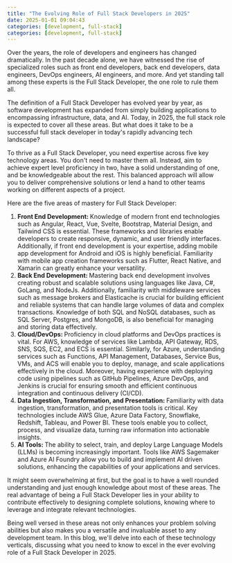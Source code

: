 ```yaml
---
title: "The Evolving Role of Full Stack Developers in 2025"
date: 2025-01-01 09:04:43
categories: [development, full-stack]
categories: [development, full-stack]
---
```


Over the years, the role of developers and engineers has changed dramatically. In the past decade alone, we have witnessed the rise of specialized roles such as front end developers, back end developers, data engineers, DevOps engineers, AI engineers, and more. And yet standing tall among these experts is the Full Stack Developer, the one role to rule them all.

The definition of a Full Stack Developer has evolved year by year, as software development has expanded from simply building applications to encompassing infrastructure, data, and AI. Today, in 2025, the full stack role is expected to cover all these areas. But what does it take to be a successful full stack developer in today's rapidly advancing tech landscape?

To thrive as a Full Stack Developer, you need expertise across five key technology areas. You don't need to master them all. Instead, aim to achieve expert level proficiency in two, have a solid understanding of one, and be knowledgeable about the rest. This balanced approach will allow you to deliver comprehensive solutions or lend a hand to other teams working on different aspects of a project.

Here are the five areas of mastery for Full Stack Developer:

<ol>
    <li><span style="font-weight: bold;">Front End Development: </span>
    Knowledge of modern front end technologies such as Angular, React, Vue, Svelte, Bootstrap, Material Design, and Tailwind CSS is essential. These frameworks and libraries enable developers to create responsive, dynamic, and user friendly interfaces. Additionally, if front end development is your expertise, adding mobile app development for Android and iOS is highly beneficial. Familiarity with mobile app creation frameworks such as Flutter, React Native, and Xamarin can greatly enhance your versatility.
    </li>
    <li><span style="font-weight: bold;">Back End Development: </span>
    Mastering back end development involves creating robust and scalable solutions using languages like Java, C#, GoLang, and NodeJs. Additionally, familiarity with middleware services such as message brokers and Elasticache is crucial for building efficient and reliable systems that can handle large volumes of data and complex transactions. Knowledge of both SQL and NoSQL databases, such as SQL Server, Postgres, and MongoDB, is also beneficial for managing and storing data effectively.
    </li>
    <li><span style="font-weight: bold;">Cloud/DevOps: </span>
    Proficiency in cloud platforms and DevOps practices is vital. For AWS, knowledge of services like Lambda, API Gateway, RDS, SNS, SQS, EC2, and ECS is essential. Similarly, for Azure, understanding services such as Functions, API Management, Databases, Service Bus, VMs, and ACS will enable you to deploy, manage, and scale applications effectively in the cloud. Moreover, having experience with deploying code using pipelines such as GitHub Pipelines, Azure DevOps, and Jenkins is crucial for ensuring smooth and efficient continuous integration and continuous delivery (CI/CD).
    </li>
    <li><span style="font-weight: bold;">Data Ingestion, Transformation, and Presentation: </span>
    Familiarity with data ingestion, transformation, and presentation tools is critical. Key technologies include AWS Glue, Azure Data Factory, Snowflake, Redshift, Tableau, and Power BI. These tools enable you to collect, process, and visualize data, turning raw information into actionable insights.
    </li>
    <li><span style="font-weight: bold;">AI Tools: </span>
    The ability to select, train, and deploy Large Language Models (LLMs) is becoming increasingly important. Tools like AWS Sagemaker and Azure AI Foundry allow you to build and implement AI driven solutions, enhancing the capabilities of your applications and services.
    </li>
</ol>

It might seem overwhelming at first, but the goal is to have a well rounded understanding and just enough knowledge about most of these areas. The real advantage of being a Full Stack Developer lies in your ability to contribute effectively to designing complete solutions, knowing where to leverage and integrate relevant technologies.

Being well versed in these areas not only enhances your problem solving abilities but also makes you a versatile and invaluable asset to any development team. In this blog, we'll delve into each of these technology verticals, discussing what you need to know to excel in the ever evolving role of a Full Stack Developer in 2025.
